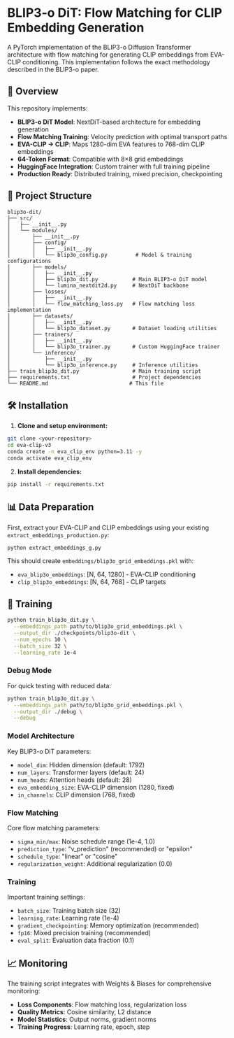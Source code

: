 # BLIP3-o DiT: Flow Matching for CLIP Embedding Generation

A PyTorch implementation of the BLIP3-o Diffusion Transformer architecture with flow matching for generating CLIP embeddings from EVA-CLIP conditioning. This implementation follows the exact methodology described in the BLIP3-o paper.

## 🚀 Overview

This repository implements:
- **BLIP3-o DiT Model**: NextDiT-based architecture for embedding generation
- **Flow Matching Training**: Velocity prediction with optimal transport paths  
- **EVA-CLIP → CLIP**: Maps 1280-dim EVA features to 768-dim CLIP embeddings
- **64-Token Format**: Compatible with 8×8 grid embeddings
- **HuggingFace Integration**: Custom trainer with full training pipeline
- **Production Ready**: Distributed training, mixed precision, checkpointing

## 📁 Project Structure

```
blip3o-dit/
├── src/
│   ├── __init__.py
│   └── modules/
│       ├── __init__.py
│       ├── config/
│       │   ├── __init__.py
│       │   └── blip3o_config.py         # Model & training configurations
│       ├── models/
│       │   ├── __init__.py
│       │   ├── blip3o_dit.py           # Main BLIP3-o DiT model
│       │   └── lumina_nextdit2d.py     # NextDiT backbone
│       ├── losses/
│       │   ├── __init__.py
│       │   └── flow_matching_loss.py   # Flow matching loss implementation
│       ├── datasets/
│       │   ├── __init__.py
│       │   └── blip3o_dataset.py       # Dataset loading utilities
│       ├── trainers/
│       │   ├── __init__.py
│       │   └── blip3o_trainer.py       # Custom HuggingFace trainer
│       └── inference/
│           ├── __init__.py
│           └── blip3o_inference.py     # Inference utilities
├── train_blip3o_dit.py                 # Main training script
├── requirements.txt                    # Project dependencies
└── README.md                          # This file
```

## 🛠️ Installation

1. **Clone and setup environment:**
```bash
git clone <your-repository>
cd eva-clip-v3
conda create -n eva_clip_env python=3.11 -y
conda activate eva_clip_env
```

2. **Install dependencies:**
```bash
pip install -r requirements.txt
```



## 📊 Data Preparation

First, extract your EVA-CLIP and CLIP embeddings using your existing `extract_embeddings_production.py`:

```bash
python extract_embeddings_g.py
```

This should create `embeddings/blip3o_grid_embeddings.pkl` with:
- `eva_blip3o_embeddings`: [N, 64, 1280] - EVA-CLIP conditioning
- `clip_blip3o_embeddings`: [N, 64, 768] - CLIP targets



## 🎯 Training



```bash
python train_blip3o_dit.py \
  --embeddings_path path/to/blip3o_grid_embeddings.pkl \
  --output_dir ./checkpoints/blip3o-dit \
  --num_epochs 10 \
  --batch_size 32 \
  --learning_rate 1e-4
```




### Debug Mode

For quick testing with reduced data:
```bash
python train_blip3o_dit.py \
  --embeddings_path path/to/blip3o_grid_embeddings.pkl \
  --output_dir ./debug \
  --debug
```
### Model Architecture

Key BLIP3-o DiT parameters:
- `model_dim`: Hidden dimension (default: 1792)
- `num_layers`: Transformer layers (default: 24) 
- `num_heads`: Attention heads (default: 28)
- `eva_embedding_size`: EVA-CLIP dimension (1280, fixed)
- `in_channels`: CLIP dimension (768, fixed)

### Flow Matching

Core flow matching parameters:
- `sigma_min/max`: Noise schedule range (1e-4, 1.0)
- `prediction_type`: "v_prediction" (recommended) or "epsilon"
- `schedule_type`: "linear" or "cosine"
- `regularization_weight`: Additional regularization (0.0)

### Training

Important training settings:
- `batch_size`: Training batch size (32)
- `learning_rate`: Learning rate (1e-4)
- `gradient_checkpointing`: Memory optimization (recommended)
- `fp16`: Mixed precision training (recommended)
- `eval_split`: Evaluation data fraction (0.1)

## 📈 Monitoring

The training script integrates with Weights & Biases for comprehensive monitoring:

- **Loss Components**: Flow matching loss, regularization loss
- **Quality Metrics**: Cosine similarity, L2 distance
- **Model Statistics**: Output norms, gradient norms
- **Training Progress**: Learning rate, epoch, step



